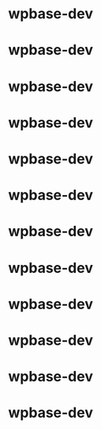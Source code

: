 # wpbase-dev
# wpbase-dev
# wpbase-dev
# wpbase-dev
# wpbase-dev
# wpbase-dev
# wpbase-dev
# wpbase-dev
# wpbase-dev
# wpbase-dev
# wpbase-dev
# wpbase-dev
